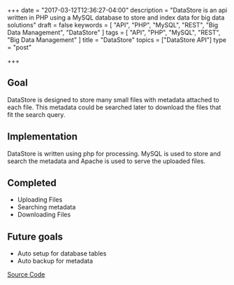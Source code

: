 +++
date = "2017-03-12T12:36:27-04:00"
description = "DataStore is an api written in PHP using a MySQL database to store and index data for big data solutions"
draft = false
keywords = [ "API", "PHP", "MySQL", "REST", "Big Data Management", "DataStore" ]
tags = [ "API", "PHP", "MySQL", "REST", "Big Data Management" ]
title = "DataStore"
topics = ["DataStore API"]
type = "post"

+++

## Goal
DataStore is designed to store many small files with metadata attached to each file. This metadata could be searched later to download the files that fit the search query.


## Implementation
DataStore is written using php for processing. MySQL is used to store and search the metadata and Apache is used to serve the uploaded files.

## Completed

 - Uploading Files
 - Searching metadata
 - Downloading Files

## Future goals

 - Auto setup for database tables
 - Auto backup for metadata


[Source Code](https://github.com/cyberpirate/DataStore)